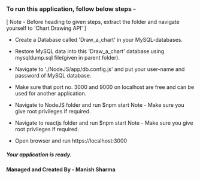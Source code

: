 ### To run this application, follow below steps -

[ Note - Before heading to given steps, extract the folder and navigate yourself to 'Chart Drawing API' ]

- Create a Database called 'Draw_a_chart' in your MySQL-databases.

- Restore MySQL data into this 'Draw_a_chart' database using mysqldump.sql file(given in parent folder).

- Navigate to './NodeJS/app/db.config.js' and put your user-name and password of MySQL database.

- Make sure that port no. 3000 and 9000 on localhost are free and can be used for another application.

- Navigate to NodeJS folder and run $npm start 
Note - Make sure you give root privileges if required.

- Navigate to reactjs folder and run $npm start 
Note - Make sure you give root privileges if required.

- Open browser and run https://localhost:3000

##### Your application is ready.

#### Managed and Created By - Manish Sharma
